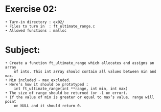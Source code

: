 # Exercise 02:
	• Turn-in directory : ex02/
	• Files to turn in  : ft_ultimate_range.c
	• Allowed functions : malloc
# Subject:
	• Create a function ft_ultimate_range which allocates and assigns an array
		of ints. This int array should contain all values between min and max.
	• Min included - max excluded.
	• Here’s how it should be prototyped :
		int ft_ultimate_range(int **range, int min, int max)
	• The size of range should be returned (or -1 on error).
	• If the value of min is greater or equal to max’s value, range will point
		on NULL and it should return 0.
